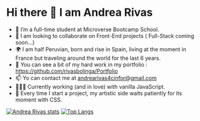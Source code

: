 # Hi there 👋 I am Andrea Rivas 


- 🔭 I’m a full-time student at Microverse Bootcamp School.
- 🌱 I am looking to collaborate on Front-End projects ( Full-Stack coming soon...)
- 🌍 I am half Peruvian, born and rise in Spain, living at the moment in France but traveling around the world for the last 6 years.
- 📁 You can see a bit of my hard work in my portfolio : https://github.com/rivasbolinga/Portfolio
- 📫 Yo can contact me at andrearivas4cinfor@gmail.com
- 👩🏽‍💻 Currently working (and in love) with vanilla JavaScript.
- 🎨 Every time I start a project, my artistic side waits patiently for its moment with CSS.

[![Andrea Rivas stats](https://github-readme-stats.vercel.app/api?username=rivasbolinga&show_icons=true&&theme=blufy)](https://github.com/rivasbolinga/github-readme-stats)
[![Top Langs](https://github-readme-stats.vercel.app/api/top-langs/?username=rivasbolinga&show_icons=true&theme=bluefy)](https://github.com/rivasbolinga/github-readme-stats)
<!--
**rivasbolinga/rivasbolinga** is a ✨ _special_ ✨ repository because its `README.md` (this file) appears on your GitHub profile.

Here are some ideas to get you started:


-->
